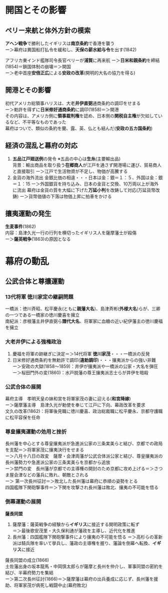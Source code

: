 # 開国とその影響
## ペリー来航と体外方針の模索
**アヘン戦争**で勝利したイギリスは**南京条約**で香港を襲う  
 ー＞幕府は異国船打払令を緩和し、**天保の薪水給与令**を出す(1842)

アフリカ東インド艦隊司令長官ペリーが**浦賀**に再来航
 ー＞**日米和親条約**を締結(1854)＝鎖国体制の崩壊＝＞開国  
 ー＞老中首座**安倍正広**による**安政の改革**(開明的大名の協力を得る)  

## 開港とその影響
初代アメリカ総領事ハリスは、大老**井伊直弼**通商条約の調印をせまる  
ー＞勅許を得ずに**日米修好通商条約**に調印(1858)＝＞開港  
その内容は、アメリカ側に**領事裁判権**を認め、日本側の**関税自主権**が欠如しているなど、不平等なものであった  
幕府はついで、類似の条約を蘭、露、英、仏とも結んだ(**安政の五カ国条約**)

## 経済の混乱と幕府の対応
1. **五品江戸廻送例**の発令 ※五品の中心は**生糸**(主要輸出品)  
背景：輸出商品を取り扱う**在郷商人**が江戸を通さず開港場に運び、貿易商人と直接取引
ー＞江戸で生活物資が不足し、物価が高騰する
2. 金貨の海外流出
金銀比価の相違・・・日本は金：銀＝１：５、外国は金：銀＝１：15
ー＞外国銀貨を持ち込み、日本の金貨と交換、10万両以上が海外に流出
幕府は金貨の質を大幅に下げた**万延小判**を改鋳して対応(万延貨幣改鋳)
ー＞貨幣価値の下落は物価上昇に拍車をかける

## 攘夷運動の発生
**生麦事件**(1862)  
内容：島津久光一行の行列を横切ったイギリス人を薩摩藩士が殺傷  
ー＞**薩英戦争**(1863)の原因となる

# 幕府の動乱
## 公武合体と尊攘運動
### 13代将軍 徳川家定の継嗣問題
一橋派：徳川斉昭、松平慶永(ともに**親藩大名**)、島津斉彬(**外様大名**)らが、三卿の一つである一橋家の徳川慶喜を擁立  
南紀派：彦根藩主井伊直弼ら**譜代大名**、将軍家に血糖の近い紀伊藩主の徳川慶福を擁立

### 大老井伊による強権政治
1. 慶福を将軍の跡継ぎに決定＝＞14代将軍 **徳川家茂**・・・一橋派の反発
2. 日米修好通商条約を無勅許で調印(**違勅調印**)・・・攘夷派からの強い非難  
ー＞安政の大獄(1858〜1859)：井伊が攘夷派や一橋派の公家・大名を弾圧
ー＞桜田門外の変(1860)：水戸脱藩の尊王攘夷派志士らが井伊を暗殺

### 公武合体の展開
幕府主導　孝明天皇の妹和宮を将軍家茂の妻に迎える(**和宮降嫁**)  
ー＞薩摩藩主導　島津久光が勅使を奉じて江戸に下向、幕政改革を要求  
文久の改革(1862)：将軍後見職に徳川慶喜、政治総裁職に松平慶永、京都守護職に松平容保を任命

### 尊皇攘夷運動の効用と挫折
長州藩を中心とする尊皇攘夷派が急進派公家の三条実美らと結び、京都での政局を支配＝＞将軍家茂に攘夷決行をせまる  
ー＞八月十八日の政変　薩摩・会津両藩が公武合体派公家と結び、尊皇攘夷派の長州藩勢力や急進派公家の三条実美らを京都から追放  
ー＞禁門の変　長州藩が京都での主導権の開封のため京都に攻め上げる＝＞さつま屋会津などの藩兵に敗れ、朝敵とされる  
ー＞ 第一次長州征討＝＞敗北した長州藩は幕府に恭順の姿勢をとる  
四国艦隊下関砲撃事件＝＞下関を攻撃され長州藩は敗北、攘夷の不可能を悟る

### 倒幕運動の展開
**薩長同盟**  
1. 薩摩藩：薩英戦争の経験から**イギリス**に接近する開明政策に転ず  
＝＞最後歌安茂里・大久保利通が藩政を主導し、近代化を推進
2. 長州藩：四国艦隊下関砲撃事件により攘夷の不可能を悟る
＝＞高杉らの革新派は騎兵隊を率いて挙兵し、藩政の主導権を握り、藩論を倒幕へ転換、**イギリス**に接近

薩長同盟の成立(1866)  
土佐藩出身の坂本龍馬・中岡慎太郎らが薩摩と長州を仲介し、軍事同盟の密約を結び、半幕府勢力を集結  
ー＞第二次長州征討(1866)＝＞薩摩藩は幕府の出兵養成に応じず、長州藩を援助、将軍家茂が病死し戦闘中止(幕府敗北)
